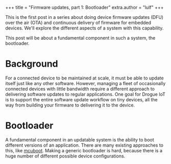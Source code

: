 +++
title = "Firmware updates, part 1: Bootloader"
extra.author = "lulf"
+++

This is the first post in a series about doing device firmware updates (DFU) over the air (OTA) and continuous delivery of firmware for embedded devices. We'll explore the different aspects of a system with this capability.

This post will be about a fundamental component in such a system, the bootloader.

<!-- more -->

# Background

For a connected device to be maintained at scale, it must be able to update itself just like any other software. However, managing a fleet of occasionally connected devices with little bandwidth require a different approach to delivering software updates to regular applications. One goal for Drogue IoT is to support the entire software update workflow on tiny devices, all the way from building your firmware to delivering it to the device.

# Bootloader

A fundamental component in an updatable system is the ability to boot different versions of an application. There are many existing approaches to this, like [mcuboot](). Making a generic bootloader is hard, because there is a huge number of different possible device configurations. 




